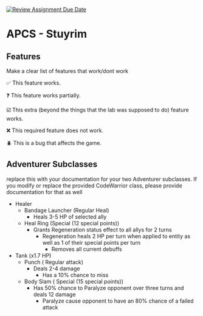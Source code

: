 [![Review Assignment Due Date](https://classroom.github.com/assets/deadline-readme-button-22041afd0340ce965d47ae6ef1cefeee28c7c493a6346c4f15d667ab976d596c.svg)](https://classroom.github.com/a/KprAwj1n)
# APCS - Stuyrim

## Features

Make a clear list of features that work/dont work

:white_check_mark: This feature works.

:question: This feature works partially.

:ballot_box_with_check: This extra (beyond the things that the lab was supposed to do) feature works.

:x: This required feature does not work.

:beetle: This is a bug that affects the game.



## Adventurer Subclasses

replace this with your documentation for your two Adventurer subclasses. If you modify or replace the provided CodeWarrior class, please provide documentation for that as well

- Healer
  - Bandage Launcher (Regular Heal)
     - Heals 3-5 HP of selected ally
  - Heal Ring (Special (12 special points))
     - Grants Regeneration status effect to all allys for 2 turns
        - Regeneration heals 2 HP per turn when applied to entity as well as 1 of their special points per turn
          - Removes all current debuffs
- Tank (x1.7 HP)
  - Punch ( Regular attack)
    - Deals 2-4 damage
      - Has a 10% chance to miss
  - Body Slam ( Special (15 special points))
    - Has 50% chance to Paralyze opponent over three turns and deals 12 damage
        - Paralyze cause opponent to have an 80% chance of a failed attack
